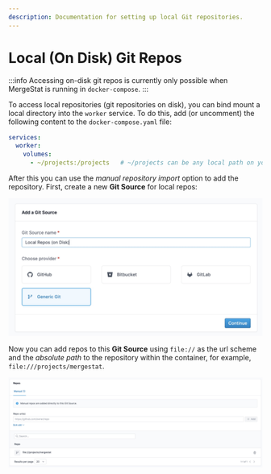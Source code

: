 ```yaml
---
description: Documentation for setting up local Git repositories.
---
```

# Local (On Disk) Git Repos

:::info
Accessing on-disk git repos is currently only possible when MergeStat is running in `docker-compose`.
:::

To access local repositories (git repositories on disk), you can bind mount a local directory into the `worker` service.
To do this, add (or uncomment) the following content to the  `docker-compose.yaml` file:

```yaml
services:
  worker:
    volumes:
      - ~/projects:/projects   # ~/projects can be any local path on your host, which MergeStat will now be able to access repositories from
```

After this you can use the _manual repository import_ option to add the repository.
First, create a new **Git Source** for local repos:

![Add Git Source for local repos](git-source-local-disk.jpg)


Now you can add repos to this **Git Source** using `file://` as the url scheme and the _absolute path_ to the repository within the container, for example, `file:///projects/mergestat`.

![Add local repository manually](add-local-disk-git-repo.jpg)
